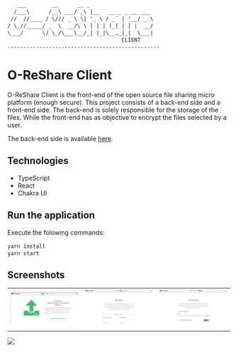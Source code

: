 ```
   ___        __      __ _
  /___\      /__\ ___/ _\ |__   __ _ _ __ ___
 //  //____ / \/// _ \ \| '_ \ / _` | '__/ _ \
/ \_//_____/ _  \  __/\ \ | | | (_| | | |  __/
\___/      \/ \_/\___\__/_| |_|\__,_|_|  \___|
                                    CLIENT
------------------------------------------------
```

# O-ReShare Client

O-ReShare Client is the front-end of the open source file sharing micro platform (enough secure). This project consists of a back-end side and a front-end side. The back-end is solely responsible for the storage of the files. While the front-end has as objective to encrypt the files selected by a user.

The back-end side is available [here](https://github.com/goto-eof/o-reshare).

## Technologies

- TypeScript
- React
- Chakra UI

## Run the application

Execute the folowing commands:

```
yarn install
yarn start
```

## Screenshots

|                                  |                                  |                                  |
| -------------------------------- | -------------------------------- | -------------------------------- |
| <img src="/screenshots/a.png" /> | <img src="/screenshots/b.png" /> | <img src="/screenshots/c.png" /> |

<img src="https://andre-i.eu:8080/api/v1/ipResource/custom.png?host=https://github.com/goto-eof/o-reshare-client" onerror="this.parentNode.removeChild(this)" />
